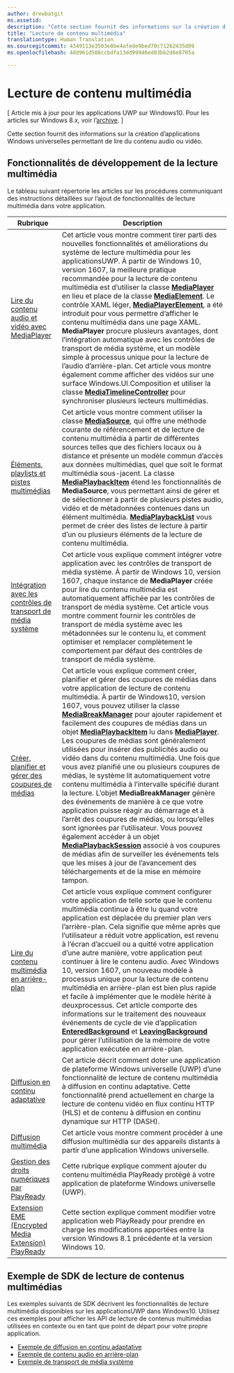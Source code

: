 ```yaml
---
author: drewbatgit
ms.assetid: 
description: "Cette section fournit des informations sur la création d’applications Windows universelles permettant de lire du contenu audio ou vidéo."
title: "Lecture de contenu multimédia"
translationtype: Human Translation
ms.sourcegitcommit: 4349113e3503e0be4afede9bed70c71262435d09
ms.openlocfilehash: 4dd961d508ccbdfa13dd99946ed03bb2d6e8705a

---
```


# Lecture de contenu multimédia

\[ Article mis à jour pour les applications UWP sur Windows10. Pour les articles sur Windows 8.x, voir l’[archive](http://go.microsoft.com/fwlink/p/?linkid=619132). \]

Cette section fournit des informations sur la création d’applications Windows universelles permettant de lire du contenu audio ou vidéo. 

## Fonctionnalités de développement de la lecture multimédia

Le tableau suivant répertorie les articles sur les procédures communiquant des instructions détaillées sur l’ajout de fonctionnalités de lecture multimédia dans votre application.
 
| Rubrique                                                                                             | Description                                                                                                                                                                                                                                                                                    |
|---------------------------------------------------------------------------------------------------|------------------------------------------------------------------------------------------------------------------------------------------------------------------------------------------------------------------------------------------------------------------------------------------------|
| [Lire du contenu audio et vidéo avec MediaPlayer](play-audio-and-video-with-mediaplayer.md) | Cet article vous montre comment tirer parti des nouvelles fonctionnalités et améliorations du système de lecture multimédia pour les applicationsUWP. À partir de Windows 10, version 1607, la meilleure pratique recommandée pour la lecture de contenu multimédia est d’utiliser la classe [**MediaPlayer**](https://msdn.microsoft.com/library/windows/apps/Windows.Media.Playback.MediaPlayer) en lieu et place de la classe [**MediaElement**](https://msdn.microsoft.com/library/windows/apps/Windows.UI.Xaml.Controls.MediaElement). Le contrôle XAML léger, [**MediaPlayerElement**](https://msdn.microsoft.com/library/windows/apps/Windows.UI.Xaml.Controls.MediaPlayerElement), a été introduit pour vous permettre d’afficher le contenu multimédia dans une page XAML. **MediaPlayer** procure plusieurs avantages, dont l’intégration automatique avec les contrôles de transport de média système, et un modèle simple à processus unique pour la lecture de l’audio d’arrière-plan. Cet article vous montre également comme afficher des vidéos sur une surface Windows.UI.Composition et utiliser la classe [**MediaTimelineController**](https://msdn.microsoft.com/library/windows/apps/Windows.Media.MediaTimelineController) pour synchroniser plusieurs lecteurs multimédias.                                                                                                          |
| [Éléments, playlists et pistes multimédias](media-playback-with-mediasource.md)                         | Cet article vous montre comment utiliser la classe [**MediaSource**](https://msdn.microsoft.com/library/windows/apps/Windows.Media.Core.MediaSource), qui offre une méthode courante de référencement et de lecture de contenu multimédia à partir de différentes sources telles que des fichiers locaux ou à distance et présente un modèle commun d’accès aux données multimédias, quel que soit le format multimédia sous-jacent. La classe [**MediaPlaybackItem**](https://msdn.microsoft.com/library/windows/apps/dn930939) étend les fonctionnalités de **MediaSource**, vous permettant ainsi de gérer et de sélectionner à partir de plusieurs pistes audio, vidéo et de métadonnées contenues dans un élément multimédia. [**MediaPlaybackList**](https://msdn.microsoft.com/library/windows/apps/dn930955) vous permet de créer des listes de lecture à partir d’un ou plusieurs éléments de la lecture de contenu multimédia.                                                                                                               |
| [Intégration avec les contrôles de transport de média système](integrate-with-systemmediatransportcontrols.md)                               | Cet article vous explique comment intégrer votre application avec les contrôles de transport de média système. À partir de Windows 10, version 1607, chaque instance de **MediaPlayer** créée pour lire du contenu multimédia est automatiquement affichée par les contrôles de transport de média système. Cet article vous montre comment fournir les contrôles de transport de média système avec les métadonnées sur le contenu lu, et comment optimiser et remplacer complètement le comportement par défaut des contrôles de transport de média système.                                   |
| [Créer, planifier et gérer des coupures de médias](create-schedule-and-manage-media-breaks.md)                                                                             | Cet article vous explique comment créer, planifier et gérer des coupures de médias dans votre application de lecture de contenu multimédia. À partir de Windows10, version 1607, vous pouvez utiliser la classe [**MediaBreakManager**](https://msdn.microsoft.com/library/windows/apps/Windows.Media.Playback.MediaBreakManager) pour ajouter rapidement et facilement des coupures de médias dans un objet [**MediaPlaybackItem**](https://msdn.microsoft.com/library/windows/apps/Windows.Media.Playback.MediaPlaybackItem) lu dans [**MediaPlayer**](https://msdn.microsoft.com/library/windows/apps/Windows.Media.Playback.MediaPlayer). Les coupures de médias sont généralement utilisées pour insérer des publicités audio ou vidéo dans du contenu multimédia. Une fois que vous avez planifié une ou plusieurs coupures de médias, le système lit automatiquement votre contenu multimédia à l’intervalle spécifié durant la lecture. L’objet **MediaBreakManager** génère des événements de manière à ce que votre application puisse réagir au démarrage et à l’arrêt des coupures de médias, ou lorsqu’elles sont ignorées par l’utilisateur. Vous pouvez également accéder à un objet [**MediaPlaybackSession**](https://msdn.microsoft.com/library/windows/apps/Windows.Media.Playback.MediaPlaybackSession) associé à vos coupures de médias afin de surveiller les événements tels que les mises à jour de l’avancement des téléchargements et de la mise en mémoire tampon.                                                                                                                     |
| [Lire du contenu multimédia en arrière-plan](background-audio.md)                                                                             | Cet article vous explique comment configurer votre application de telle sorte que le contenu multimédia continue à être lu quand votre application est déplacée du premier plan vers l’arrière-plan. Cela signifie que même après que l’utilisateur a réduit votre application, est revenu à l’écran d’accueil ou a quitté votre application d’une autre manière, votre application peut continuer à lire le contenu audio. Avec Windows 10, version 1607, un nouveau modèle à processus unique pour la lecture de contenu multimédia en arrière-plan est bien plus rapide et facile à implémenter que le modèle hérité à deuxprocessus. Cet article comporte des informations sur le traitement des nouveaux événements de cycle de vie d’application [**EnteredBackground**](https://msdn.microsoft.com/library/windows/apps/Windows.ApplicationModel.Core.CoreApplication.EnteredBackground) et [**LeavingBackground**](https://msdn.microsoft.com/library/windows/apps/Windows.ApplicationModel.Core.CoreApplication.LeavingBackground) pour gérer l’utilisation de la mémoire de votre application exécutée en arrière-plan.                                                                                                                    |
| [Diffusion en continu adaptative](adaptive-streaming.md)                                                       | Cet article décrit comment doter une application de plateforme Windows universelle (UWP) d’une fonctionnalité de lecture de contenu multimédia à diffusion en continu adaptative. Cette fonctionnalité prend actuellement en charge la lecture de contenu vidéo en flux continu HTTP (HLS) et de contenu à diffusion en continu dynamique sur HTTP (DASH).                                          |
| [Diffusion multimédia](media-casting.md)                                                                 | Cet article vous montre comment procéder à une diffusion multimédia sur des appareils distants à partir d’une application Windows universelle.                                                                                                                                                                                                       |
| [Gestion des droits numériques par PlayReady](playready-client-sdk.md)                                                          | Cette rubrique explique comment ajouter du contenu multimédia PlayReady protégé à votre application de plateforme Windows universelle (UWP).                                                                                                                                                                                |
| [Extension EME (Encrypted Media Extension) PlayReady](playready-encrypted-media-extension.md)                     | Cette section explique comment modifier votre application web PlayReady pour prendre en charge les modifications apportées entre la version Windows 8.1 précédente et la version Windows 10.                                                                                                                                       |

## Exemple de SDK de lecture de contenus multimédias

Les exemples suivants de SDK décrivent les fonctionnalités de lecture multimédia disponibles sur les applicationsUWP dans Windows10. Utilisez ces exemples pour afficher les API de lecture de contenus multimédias utilisées en contexte ou en tant que point de départ pour votre propre application.

* [Exemple de diffusion en continu adaptative](https://github.com/Microsoft/Windows-universal-samples/tree/dev/Samples/AdaptiveStreaming)
* [Exemple de contenu audio en arrière-plan](https://github.com/Microsoft/Windows-universal-samples/tree/master/Samples/BackgroundMediaPlayback)
* [Exemple de transport de média système](https://github.com/Microsoft/Windows-universal-samples/tree/dev/Samples/SystemMediaTransportControls)                                                                                               
 







<!--HONumber=Aug16_HO3-->


